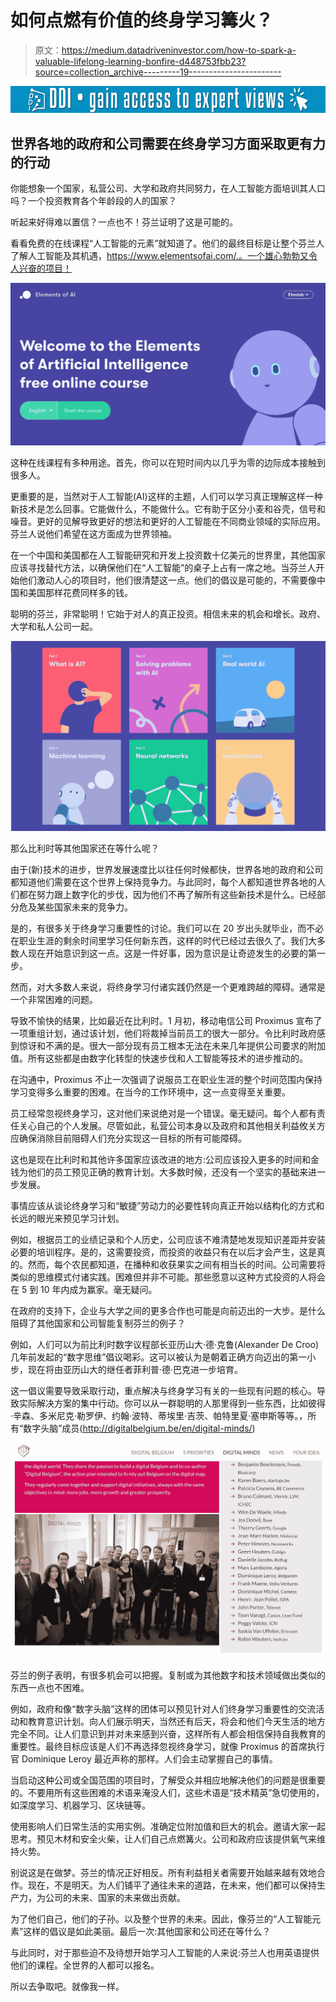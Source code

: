 # 如何点燃有价值的终身学习篝火？

> 原文：<https://medium.datadriveninvestor.com/how-to-spark-a-valuable-lifelong-learning-bonfire-d448753fbb23?source=collection_archive---------19----------------------->

[![](img/7d2912091cd26a584b4eb9263ee51923.png)](http://www.track.datadriveninvestor.com/1B9E)

## 世界各地的政府和公司需要在终身学习方面采取更有力的行动

你能想象一个国家，私营公司、大学和政府共同努力，在人工智能方面培训其人口吗？一个投资教育各个年龄段的人的国家？

听起来好得难以置信？一点也不！芬兰证明了这是可能的。

看看免费的在线课程“人工智能的元素”就知道了。他们的最终目标是让整个芬兰人了解人工智能及其机遇，https://www.elementsofai.com/.。一个雄心勃勃又令人兴奋的项目！

![](img/0fdecd6db0b768a3bd21b39bbfc3b241.png)

这种在线课程有多种用途。首先，你可以在短时间内以几乎为零的边际成本接触到很多人。

更重要的是，当然对于人工智能(AI)这样的主题，人们可以学习真正理解这样一种新技术是怎么回事。它能做什么，不能做什么。它有助于区分小麦和谷壳，信号和噪音。更好的见解导致更好的想法和更好的人工智能在不同商业领域的实际应用。芬兰人说他们希望在这方面成为世界领袖。

在一个中国和美国都在人工智能研究和开发上投资数十亿美元的世界里，其他国家应该寻找替代方法，以确保他们在“人工智能”的桌子上占有一席之地。当芬兰人开始他们激动人心的项目时，他们很清楚这一点。他们的倡议是可能的，不需要像中国和美国那样花费同样多的钱。

聪明的芬兰，非常聪明！它始于对人的真正投资。相信未来的机会和增长。政府、大学和私人公司一起。

![](img/def0d0a8b2612aa777bfd648245898d7.png)

那么比利时等其他国家还在等什么呢？

由于(新)技术的进步，世界发展速度比以往任何时候都快，世界各地的政府和公司都知道他们需要在这个世界上保持竞争力。与此同时，每个人都知道世界各地的人们都在努力跟上数字化的步伐，因为他们不再了解所有这些新技术是什么。已经部分危及某些国家未来的竞争力。

是的，有很多关于终身学习重要性的讨论。我们可以在 20 岁出头就毕业，而不必在职业生涯的剩余时间里学习任何新东西，这样的时代已经过去很久了。我们大多数人现在开始意识到这一点。这是一件好事，因为意识是让奇迹发生的必要的第一步。

然而，对大多数人来说，将终身学习付诸实践仍然是一个更难跨越的障碍。通常是一个非常困难的问题。

导致不愉快的结果，比如最近在比利时。1 月初，移动电信公司 Proximus 宣布了一项重组计划，通过该计划，他们将裁掉当前员工的很大一部分。令比利时政府感到惊讶和不满的是。很大一部分现有员工根本无法在未来几年提供公司要求的附加值。所有这些都是由数字化转型的快速步伐和人工智能等技术的进步推动的。

在沟通中，Proximus 不止一次强调了说服员工在职业生涯的整个时间范围内保持学习变得多么重要的困难。在当今的工作环境中，这一点变得至关重要。

员工经常忽视终身学习，这对他们来说绝对是一个错误。毫无疑问。每个人都有责任关心自己的个人发展。尽管如此，私营公司本身以及政府和其他相关利益攸关方应确保消除目前阻碍人们充分实现这一目标的所有可能障碍。

这也是现在比利时和其他许多国家应该改进的地方:公司应该投入更多的时间和金钱为他们的员工预见正确的教育计划。大多数时候，还没有一个坚实的基础来进一步发展。

事情应该从谈论终身学习和“敏捷”劳动力的必要性转向真正开始以结构化的方式和长远的眼光来预见学习计划。

例如，根据员工的业绩记录和个人历史，公司应该不难清楚地发现知识差距并安装必要的培训程序。是的，这需要投资，而投资的收益只有在以后才会产生，这是真的。然而，每个农民都知道，在播种和收获果实之间有相当长的时间。公司需要将类似的思维模式付诸实践。困难但并非不可能。那些愿意以这种方式投资的人将会在 5 到 10 年内成为赢家。毫无疑问。

在政府的支持下，企业与大学之间的更多合作也可能是向前迈出的一大步。是什么阻碍了其他国家和公司智能复制芬兰的例子？

例如，人们可以为前比利时数字议程部长亚历山大·德·克鲁(Alexander De Croo)几年前发起的“数字思维”倡议喝彩。这可以被认为是朝着正确方向迈出的第一小步，现在将由亚历山大的继任者菲利普·德·巴克进一步培育。

这一倡议需要导致采取行动，重点解决与终身学习有关的一些现有问题的核心。导致实际解决方案的集中行动。你可以从一群聪明的人那里得到一些东西，比如彼得·辛森、多米尼克·勒罗伊、约翰·波特、蒂埃里·吉茨、帕特里夏·塞申斯等等。，所有“数字头脑”成员(http://digitalbelgium.be/en/digital-minds/)

![](img/2e7d843d2f3162375c26046a2d407761.png)

芬兰的例子表明，有很多机会可以把握。复制或为其他数字和技术领域做出类似的东西一点也不困难。

例如，政府和像“数字头脑”这样的团体可以预见针对人们终身学习重要性的交流活动和教育意识计划。向人们展示明天，当然还有后天，将会和他们今天生活的地方完全不同。让人们意识到并对未来感到兴奋，这样所有人都会相信保持自我教育的重要性。最终目标应该是人们不再选择忽视终身学习，就像 Proximus 的首席执行官 Dominique Leroy 最近声称的那样。人们会主动掌握自己的事情。

当启动这种公司或全国范围的项目时，了解受众并相应地解决他们的问题是很重要的。不要用所有这些困难的术语来淹没人们，这些术语是“技术精英”急切使用的，如深度学习、机器学习、区块链等。

使用影响人们日常生活的实用实例。准确定位附加值和巨大的机会。邀请大家一起思考。预见木材和安全火柴，让人们自己点燃篝火。公司和政府应该提供氧气来维持火势。

别说这是在做梦。芬兰的情况正好相反。所有利益相关者需要开始越来越有效地合作。现在，不是明天。为人们铺平了通往未来的道路，在未来，他们都可以保持生产力，为公司的未来、国家的未来做出贡献。

为了他们自己，他们的子孙。以及整个世界的未来。因此，像芬兰的“人工智能元素”这样的倡议是如此美丽。最后一次:其他国家和公司还在等什么？

与此同时，对于那些迫不及待想开始学习人工智能的人来说:芬兰人也用英语提供他们的课程。全世界的人都可以报名。

所以去争取吧。就像我一样。